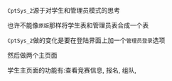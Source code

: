 `CptSys_2`源于对学生和管理员模式的思考

也许不能像`原版`那样将学生表和管理员表合成一个表

`CptSys_2`做的变化是要在登陆界面上加一个`管理员登录`选项

然后做两个主页面



学生主页面的功能有:查看竞赛信息, 报名, 组队, 